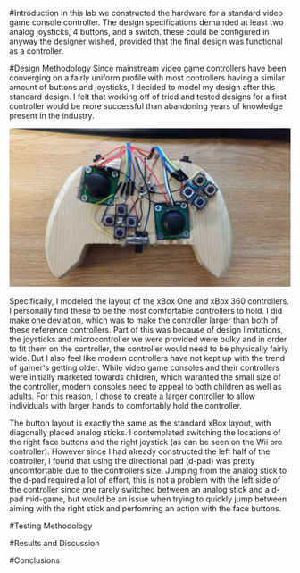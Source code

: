 #Introduction
In this lab we constructed the hardware for a standard video game console controller. The design specifications demanded at least two analog joysticks, 4 buttons, and a switch. these could be configured in anyway the designer wished, provided that the final design was functional as a controller.

#Design Methodology
Since mainstream video game controllers have been converging on a fairly uniform profile with most controllers having a similar amount of buttons and joysticks, I decided to model my design after this standard design. I felt that working off of tried and tested designs for a first controller would be more successful than abandoning years of knowledge present in the industry.

![](https://raw.githubusercontent.com/SKrupa/E190U-Lab1/master/20150201_164508.jpg)

Specifically, I modeled the layout of the xBox One and xBox 360 controllers. I personally find these to be the most comfortable controllers to hold. I did make one deviation, which was to make the controller larger than both of these reference controllers. Part of this was because of design limitations, the joysticks and microcontroller we were provided were bulky and in order to fit them on the controller, the controller would need to be physically fairly wide. But I also feel like modern controllers have not kept up with the trend of gamer's getting older. While video game consoles and their controllers were initially marketed towards children, which waranted the small size of the controller, modern consoles need to appeal to both children as well as adults. For this reason, I chose to create a larger controller to allow individuals with larger hands to comfortably hold the controller.



The button layout is exactly the same as the standard xBox layout, with diagonally placed analog sticks. I contemplated switching the locations of the right face buttons and the right joystick (as can be seen on the Wii pro controller). However since I had already constructed the left half of the controller, I found that using the directional pad (d-pad) was pretty uncomfortable due to the controllers size. Jumping from the analog stick to the d-pad required a lot of effort, this is not a problem with the left side of the controller since one rarely switched between an analog stick and a d-pad mid-game, but would be an issue when trying to quickly jump between aiming with the right stick and perfomring an action with the face buttons.

#Testing Methodology

#Results and Discussion

#Conclusions
